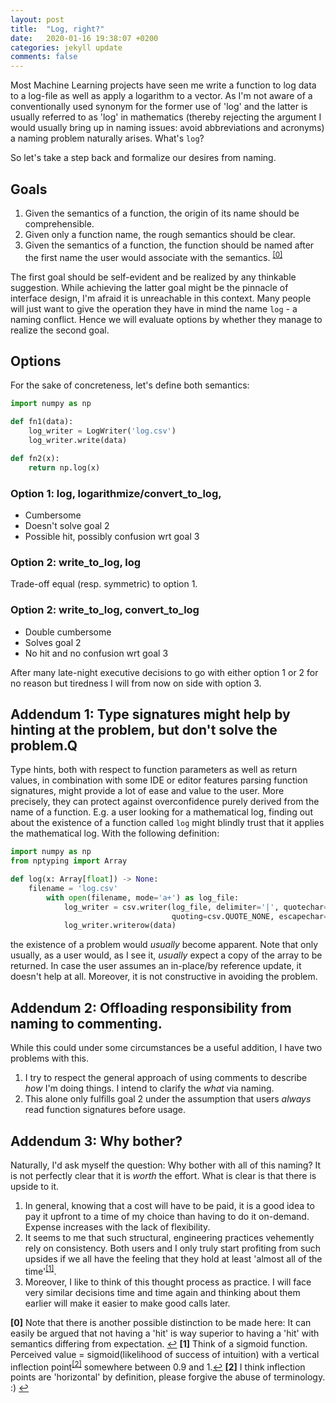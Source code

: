 ```yaml
---
layout: post
title:  "Log, right?"
date:   2020-01-16 19:38:07 +0200
categories: jekyll update
comments: false
---
```


Most Machine Learning projects have seen me write a function to log data to a log-file as well as apply a logarithm to a vector. As I'm not aware of a conventionally used synonym for the former use of 'log' and the latter is usually referred to as 'log' in mathematics (thereby rejecting the argument I would usually bring up in naming issues: avoid abbreviations and acronyms) a naming problem naturally arises. What's `log`?

So let's take a step back and formalize our desires from naming.

## Goals
1. Given the semantics of a function, the origin of its name should be comprehensible.
2. Given only a function name, the rough semantics should be clear.
3. Given the semantics of a function, the function should be named after the first name the user would associate with the semantics. <sup id="a0">[[0]](#f0)</sup>

The first goal should be self-evident and be realized by any thinkable suggestion. While achieving the latter goal might be the pinnacle of interface design, I'm afraid it is unreachable in this context. Many people will just want to give the operation they have in mind the name `log` - a naming conflict. Hence we will evaluate options by whether they manage to realize the second goal.


## Options

For the sake of concreteness, let's define both semantics:

```python
import numpy as np

def fn1(data):
	log_writer = LogWriter('log.csv')
	log_writer.write(data)

def fn2(x):
	return np.log(x)
```


### Option 1: log, logarithmize/convert_to_log, 
- Cumbersome
- Doesn't solve goal 2
- Possible hit, possibly confusion wrt goal 3

### Option 2: write_to_log, log
Trade-off equal (resp. symmetric) to option 1.

### Option 2: write_to_log, convert_to_log
- Double cumbersome
- Solves goal 2
- No hit and no confusion wrt goal 3

After many late-night executive decisions to go with either option 1 or 2 for no reason but tiredness I will from now on side with option 3. 

## Addendum 1: Type signatures might help by hinting at the problem, but don't solve the problem.Q
Type hints, both with respect to function parameters as well as return values, in combination with some IDE or editor features parsing function signatures, might provide a lot of ease and value to the user. More precisely, they can protect against overconfidence purely derived from the name of a function. E.g. a user looking for a mathematical log, finding out about the existence of a function called `log` might blindly trust that it applies the mathematical log. With the following definition:

```python
import numpy as np
from nptyping import Array

def log(x: Array[float]) -> None:
	filename = 'log.csv'
    	with open(filename, mode='a+') as log_file:
        	log_writer = csv.writer(log_file, delimiter='|', quotechar='',
                                	quoting=csv.QUOTE_NONE, escapechar='\\')
        	log_writer.writerow(data)

```
the existence of a problem would _usually_ become apparent. Note that only usually, as a user would, as I see it, _usually_ expect a copy of the array to be returned. In case the user assumes an in-place/by reference update, it doesn't help at all. Moreover, it is not constructive in avoiding the problem.

## Addendum 2: Offloading responsibility from naming to commenting.
While this could under some circumstances be a useful addition, I have two problems with this.
1. I try to respect the general approach of using comments to describe _how_ I'm doing things. I intend to clarify the _what_ via naming.
2. This alone only fulfills goal 2 under the assumption that users _always_ read function signatures before usage.

## Addendum 3: Why bother?
Naturally, I'd ask myself the question: Why bother with all of this naming?
It is not perfectly clear that it is _worth_ the effort. What is clear is that there is upside to it.
1. In general, knowing that a cost will have to be paid, it is a good idea to pay it upfront to a time of my choice than having to do it on-demand. Expense increases with the lack of flexibility.
2. It seems to me that such structural, engineering practices vehemently rely on consistency. Both users and I only truly start profiting from such upsides if we all have the feeling that they hold at least 'almost all of the time'<sup id="a1">[[1]](#f1)</sup>.
3. Moreover, I like to think of this thought process as practice. I will face very similar decisions time and time again and thinking about them earlier will make it easier to make good calls later.


<b id="f0">[0]</b> Note that there is another possible distinction to be made here: It can easily be argued that not having a 'hit' is way superior to having a 'hit' with semantics differing from expectation. [↩](#a0)
<b id="f1">[1]</b> Think of a sigmoid function. Perceived value = sigmoid(likelihood of success of intuition) with a vertical inflection point<sup id="a2">[[2]](#f2)</sup> somewhere between 0.9 and 1.[↩](#a1)
<b id="f2">[2]</b> I think inflection points are 'horizontal' by definition, please forgive the abuse of terminology. :) [↩](#a2)
